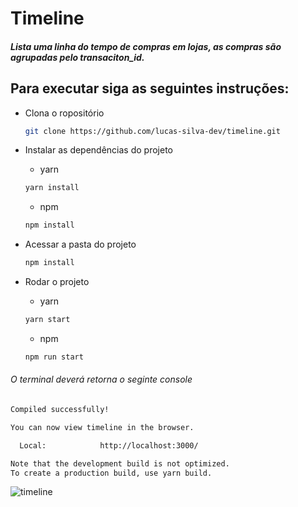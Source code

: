 # Timeline

##### Lista uma linha do tempo de compras em lojas, as compras são agrupadas pelo transaciton_id.

## Para executar siga as seguintes instruções:

- Clona o ropositório

  ```bash
  git clone https://github.com/lucas-silva-dev/timeline.git
  ```

- Instalar as dependências do projeto

  - yarn

  ```bash
  yarn install
  ```

  - npm

  ```bash
  npm install
  ```

- Acessar a pasta do projeto

  ```bash
  npm install
  ```

- Rodar o projeto

  - yarn

  ```bash
  yarn start
  ```

  - npm

  ```bash
  npm run start
  ```

###### O terminal deverá retorna o seginte console

```bash
Compiled successfully!

You can now view timeline in the browser.

  Local:            http://localhost:3000/

Note that the development build is not optimized.
To create a production build, use yarn build.
```


![timeline](https://user-images.githubusercontent.com/54416354/77216601-4928cb80-6afa-11ea-9915-edd0517d5ef0.png)
